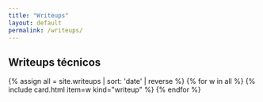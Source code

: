 ```yaml
---
title: "Writeups"
layout: default
permalink: /writeups/
---
```

<section class="container">
  <h1>Writeups técnicos</h1>
  <div class="grid">
    {% assign all = site.writeups | sort: 'date' | reverse %}
    {% for w in all %}
      {% include card.html item=w kind="writeup" %}
    {% endfor %}
  </div>
</section>
